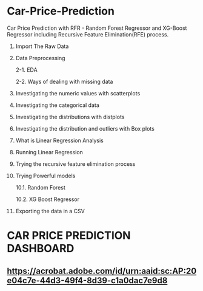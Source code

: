 # Car-Price-Prediction
Car Price Prediction with RFR - Random Forest Regressor and XG-Boost Regressor including Recursive Feature Elimination(RFE) process.

1. Import The Raw Data
2. Data Preprocessing

   2-1. EDA
   
   2-2. Ways of dealing with missing data
3. Investigating the numeric values with scatterplots
4. Investigating the categorical data
5. Investigating the distributions with distplots
6. Investigating the distribution and outliers with Box plots
7. What is Linear Regression Analysis
8. Running Linear Regression
9. Trying the recursive feature elimination process
10. Trying Powerful models

     10.1. Random Forest
  
     10.2. XG Boost Regressor
11. Exporting the data in a CSV


# CAR PRICE PREDICTION DASHBOARD 
## https://acrobat.adobe.com/id/urn:aaid:sc:AP:20e04c7e-44d3-49f4-8d39-c1a0dac7e9d8
